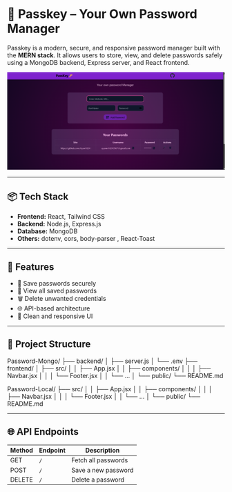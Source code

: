 # 🔐 Passkey – Your Own Password Manager

Passkey is a modern, secure, and responsive password manager built with the **MERN stack**. It allows users to store, view, and delete passwords safely using a MongoDB backend, Express server, and React frontend.

![Passkey Screenshot](./screenshot.png)

---

## 📦 Tech Stack

- **Frontend:** React, Tailwind CSS  
- **Backend:** Node.js, Express.js  
- **Database:** MongoDB  
- **Others:** dotenv, cors, body-parser , React-Toast 

---

## 🚀 Features

- 🔐 Save passwords securely  
- 📜 View all saved passwords  
- 🗑️ Delete unwanted credentials  
- 🌐 API-based architecture  
- 🎨 Clean and responsive UI  

---

## 📁 Project Structure

Password-Mongo/ ├── backend/ │ ├── server.js │ └── .env ├── frontend/ │ ├── src/ │ │ ├── App.jsx │ │ ├── components/ │ │ │ ├── Navbar.jsx │ │ │ └── Footer.jsx │ │ └── ... │ └── public/ └── README.md

Password-Local/ ├── src/ │ │ ├── App.jsx │ │ ├── components/ │ │ │ ├── Navbar.jsx │ │ │ └── Footer.jsx │ │ └── ... │ └── public/ └── README.md

---
## 🌐 API Endpoints

| Method | Endpoint | Description         |
|--------|----------|---------------------|
| GET    | `/`      | Fetch all passwords |
| POST   | `/`      | Save a new password |
| DELETE | `/`      | Delete a password   |


